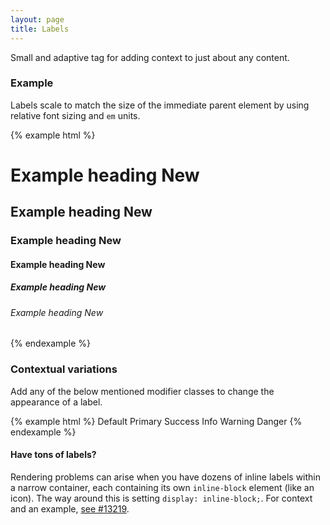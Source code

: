 ```yaml
---
layout: page
title: Labels
---
```


Small and adaptive tag for adding context to just about any content.

### Example

Labels scale to match the size of the immediate parent element by using relative font sizing and `em` units.

{% example html %}
<h1>Example heading <span class="label label-default">New</span></h1>
<h2>Example heading <span class="label label-default">New</span></h2>
<h3>Example heading <span class="label label-default">New</span></h3>
<h4>Example heading <span class="label label-default">New</span></h4>
<h5>Example heading <span class="label label-default">New</span></h5>
<h6>Example heading <span class="label label-default">New</span></h6>
{% endexample %}

### Contextual variations

Add any of the below mentioned modifier classes to change the appearance of a label.

{% example html %}
<span class="label label-default">Default</span>
<span class="label label-primary">Primary</span>
<span class="label label-success">Success</span>
<span class="label label-info">Info</span>
<span class="label label-warning">Warning</span>
<span class="label label-danger">Danger</span>
{% endexample %}

<div class="bs-callout bs-callout-info">
  <h4>Have tons of labels?</h4>
  <p>Rendering problems can arise when you have dozens of inline labels within a narrow container, each containing its own <code>inline-block</code> element (like an icon). The way around this is setting <code>display: inline-block;</code>. For context and an example, <a href="https://github.com/twbs/bootstrap/issues/13219">see #13219</a>.</p>
</div>
